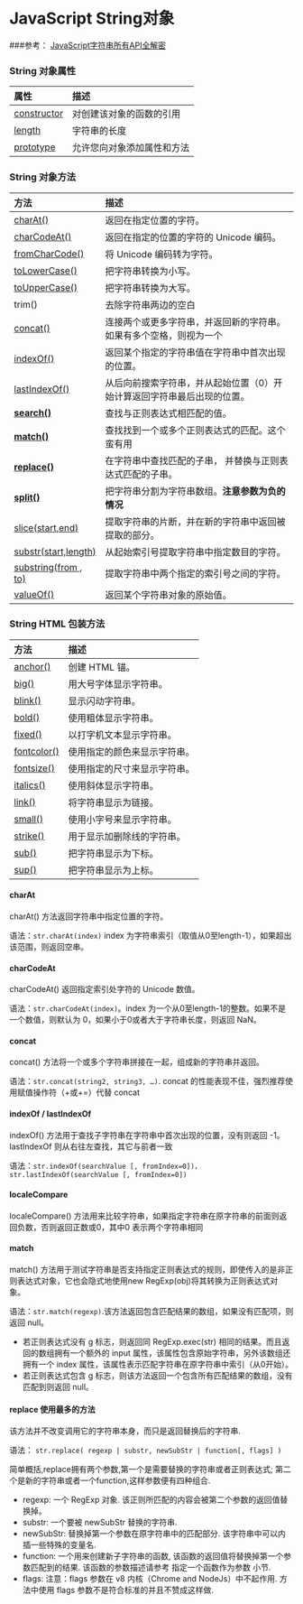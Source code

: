 # JavaScript  String对象
###参考：
[JavaScript字符串所有API全解密](http://louiszhai.github.io/2016/01/12/js.String/)
### String 对象属性



| 属性 | 描述 |
| :--- | :--- |
| [constructor](http://www.runoob.com/jsref/jsref-constructor-string.html) | 对创建该对象的函数的引用 |
| [length](http://www.runoob.com/jsref/jsref-length-string.html) | 字符串的长度 |
| [prototype](http://www.runoob.com/jsref/jsref-prototype-string.html) | 允许您向对象添加属性和方法 |

### String 对象方法

| 方法 | 描述 |
| :--- | :--- |
| [charAt\(\)](http://www.runoob.com/jsref/jsref-charat.html) | 返回在指定位置的字符。 |
| [charCodeAt\(\)](http://www.runoob.com/jsref/jsref-charcodeat.html) | 返回在指定的位置的字符的 Unicode 编码。 |
| [fromCharCode\(\)](http://www.runoob.com/jsref/jsref-fromcharcode.html) | 将 Unicode 编码转为字符。 |
| [toLowerCase\(\)](http://www.runoob.com/jsref/jsref-tolowercase.html) | 把字符串转换为小写。 |
| [toUpperCase\(\)](http://www.runoob.com/jsref/jsref-touppercase.html) | 把字符串转换为大写。 |
| trim\(\) | 去除字符串两边的空白 |
| [concat\(\)](http://www.runoob.com/jsref/jsref-concat-string.html) | 连接两个或更多字符串，并返回新的字符串。如果有多个空格，则视为一个 |
| [indexOf\(\)](http://www.runoob.com/jsref/jsref-indexof.html) | 返回某个指定的字符串值在字符串中首次出现的位置。 |
| [lastIndexOf\(\)](http://www.runoob.com/jsref/jsref-lastindexof.html) | 从后向前搜索字符串，并从起始位置（0）开始计算返回字符串最后出现的位置。 |
| [**search\(\)**](http://www.runoob.com/jsref/jsref-search.html) | 查找与正则表达式相匹配的值。 |
| [**match\(\)**](http://www.runoob.com/jsref/jsref-match.html) | 查找找到一个或多个正则表达式的匹配。这个蛮有用 |
| [**replace\(\)**](http://www.runoob.com/jsref/jsref-replace.html) | 在字符串中查找匹配的子串， 并替换与正则表达式匹配的子串。 |
| [**split\(\)**](http://www.runoob.com/jsref/jsref-split.html) | 把字符串分割为字符串数组。**注意参数为负的情况** |
| [slice\(start,end\)](http://www.runoob.com/jsref/jsref-slice-string.html) | 提取字符串的片断，并在新的字符串中返回被提取的部分。 |
| [substr\(start,length\)](http://www.runoob.com/jsref/jsref-substr.html) | 从起始索引号提取字符串中指定数目的字符。 |
| [substring\(from , to\)](http://www.runoob.com/jsref/jsref-substring.html) | 提取字符串中两个指定的索引号之间的字符。 |
| [valueOf\(\)](http://www.runoob.com/jsref/jsref-valueof-string.html) | 返回某个字符串对象的原始值。 |

### String HTML 包装方法


| 方法 | 描述 |
| :--- | :--- |
| [anchor\(\)](http://www.runoob.com/jsref/jsref-anchor.html) | 创建 HTML 锚。 |
| [big\(\)](http://www.runoob.com/jsref/jsref-big.html) | 用大号字体显示字符串。 |
| [blink\(\)](http://www.runoob.com/jsref/jsref-blink.html) | 显示闪动字符串。 |
| [bold\(\)](http://www.runoob.com/jsref/jsref-bold.html) | 使用粗体显示字符串。 |
| [fixed\(\)](http://www.runoob.com/jsref/jsref-fixed.html) | 以打字机文本显示字符串。 |
| [fontcolor\(\)](http://www.runoob.com/jsref/jsref-fontcolor.html) | 使用指定的颜色来显示字符串。 |
| [fontsize\(\)](http://www.runoob.com/jsref/jsref-fontsize.html) | 使用指定的尺寸来显示字符串。 |
| [italics\(\)](http://www.runoob.com/jsref/jsref-italics.html) | 使用斜体显示字符串。 |
| [link\(\)](http://www.runoob.com/jsref/jsref-link.html) | 将字符串显示为链接。 |
| [small\(\)](http://www.runoob.com/jsref/jsref-small.html) | 使用小字号来显示字符串。 |
| [strike\(\)](http://www.runoob.com/jsref/jsref-strike.html) | 用于显示加删除线的字符串。 |
| [sub\(\)](http://www.runoob.com/jsref/jsref-sub.html) | 把字符串显示为下标。 |
| [sup\(\)](http://www.runoob.com/jsref/jsref-sup.html) | 把字符串显示为上标。 |

#### charAt
charAt() 方法返回字符串中指定位置的字符。

语法：`str.charAt(index)` index 为字符串索引（取值从0至length-1），如果超出该范围，则返回空串。

#### charCodeAt
charCodeAt() 返回指定索引处字符的 Unicode 数值。

语法：`str.charCodeAt(index)`。index 为一个从0至length-1的整数。如果不是一个数值，则默认为 0，如果小于0或者大于字符串长度，则返回 NaN。

#### concat
concat() 方法将一个或多个字符串拼接在一起，组成新的字符串并返回。

语法：`str.concat(string2, string3, …)`. concat 的性能表现不佳，强烈推荐使用赋值操作符（+或+=）代替 concat


#### indexOf / lastIndexOf
indexOf() 方法用于查找子字符串在字符串中首次出现的位置，没有则返回 -1。lastIndexOf 则从右往左查找，其它与前者一致

语法：`str.indexOf(searchValue [, fromIndex=0])，str.lastIndexOf(searchValue [, fromIndex=0])`

#### localeCompare
localeCompare() 方法用来比较字符串，如果指定字符串在原字符串的前面则返回负数，否则返回正数或0，其中0 表示两个字符串相同

#### match
match() 方法用于测试字符串是否支持指定正则表达式的规则，即使传入的是非正则表达式对象，它也会隐式地使用new RegExp(obj)将其转换为正则表达式对象。

语法：`str.match(regexp)`.该方法返回包含匹配结果的数组，如果没有匹配项，则返回 null。
* 若正则表达式没有 g 标志，则返回同 RegExp.exec(str) 相同的结果。而且返回的数组拥有一个额外的 input 属性，该属性包含原始字符串，另外该数组还拥有一个 index 属性，该属性表示匹配字符串在原字符串中索引（从0开始）。
* 若正则表达式包含 g 标志，则该方法返回一个包含所有匹配结果的数组，没有匹配到则返回 null。

#### replace 使用最多的方法
该方法并不改变调用它的字符串本身，而只是返回替换后的字符串.

语法： `str.replace( regexp | substr, newSubStr | function[, flags] )`

简单概括,replace拥有两个参数,第一个是需要替换的字符串或者正则表达式;
第二个是新的字符串或者一个function,这样参数便有四种组合.
* regexp: 一个 RegExp 对象. 该正则所匹配的内容会被第二个参数的返回值替换掉。
* substr: 一个要被 newSubStr 替换的字符串.
* newSubStr: 替换掉第一个参数在原字符串中的匹配部分. 该字符串中可以内插一些特殊的变量名.
* function: 一个用来创建新子字符串的函数, 该函数的返回值将替换掉第一个参数匹配到的结果. 该函数的参数描述请参考 指定一个函数作为参数 小节.
* flags: 注意：flags 参数在 v8 内核（Chrome and NodeJs）中不起作用. 方法中使用 flags 参数不是符合标准的并且不赞成这样做.
#### 
#### 
#### 
#### 
#### 

#### 